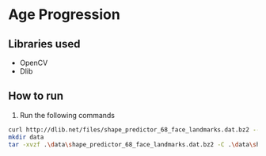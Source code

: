 # Age Progression

## Libraries used

- OpenCV
- Dlib

## How to run

1. Run the following commands

```sh
curl http://dlib.net/files/shape_predictor_68_face_landmarks.dat.bz2 --output .\data\shape_predictor_68_face_landmarks.dat.bz2
mkdir data
tar -xvzf .\data\shape_predictor_68_face_landmarks.dat.bz2 -C .\data\shape_predictor_68_face_landmarks.dat
```
